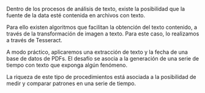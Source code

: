 Dentro de los procesos de análisis de texto, existe la posibilidad que la fuente de la data esté contenida en archivos con texto.

Para ello existen algoritmos que facilitan la obtención del texto contenido, a través de la transformación de imagen a texto. 
Para este caso, lo realizamos a través de Tesseract.

A modo práctico, aplicaremos una extracción de texto y la fecha de una base de datos de PDFs.
El desafío se asocia a la generación de una serie de tiempo con texto que exponga algún fenómeno.

La riqueza de este tipo de procedimientos está asociada a la posibilidad de medir y comparar patrones en una serie de tiempo.

